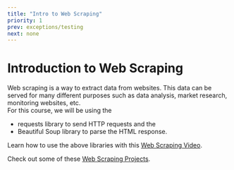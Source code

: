 ```yaml
---
title: "Intro to Web Scraping"
priority: 1
prev: exceptions/testing
next: none
---
```


# Introduction to Web Scraping

Web scraping is a way to extract data from websites. This data can be served for many different purposes such as data analysis, market research, monitoring websites, etc.
<br>
For this course, we will be using the

- requests library to send HTTP requests and the
- Beautiful Soup library to parse the HTML response.

Learn how to use the above libraries with this [Web Scraping Video](https://www.youtube.com/watch?v=ng2o98k983k&ab_channel=CoreySchafer).

Check out some of these [Web Scraping Projects](https://automatetheboringstuff.com/2e/chapter12/).
